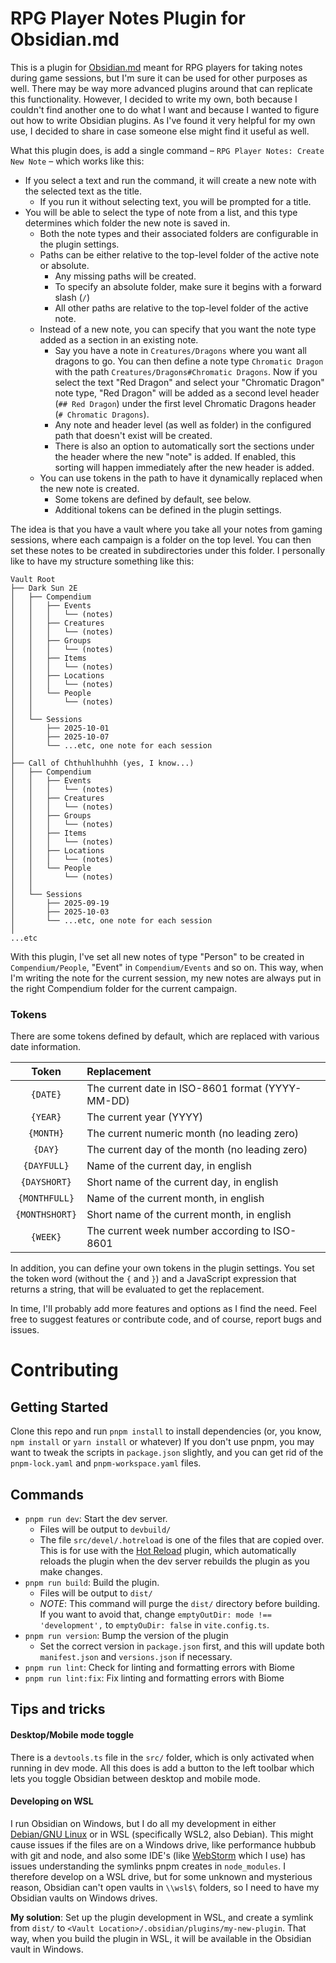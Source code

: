 # RPG Player Notes Plugin for Obsidian.md

This is a plugin for [Obsidian.md](https://obsidian.md/) meant for RPG players for taking notes during game sessions, but I'm sure it can be used for other purposes as well.
There may be way more advanced plugins around that can replicate this functionality. However, I decided to write my own, both because I couldn't find another one to do what I want and because I wanted to figure out how to write Obsidian plugins. As I've found it very helpful for my own use, I decided to share in case someone else might find it useful as well.

What this plugin does, is add a single command – `RPG Player Notes: Create New Note` – which works like this:
* If you select a text and run the command, it will create a new note with the selected text as the title.
  * If you run it without selecting text, you will be prompted for a title.
* You will be able to select the type of note from a list, and this type determines which folder the new note is saved in.
  * Both the note types and their associated folders are configurable in the plugin settings.
  * Paths can be either relative to the top-level folder of the active note or absolute.
    * Any missing paths will be created.
    * To specify an absolute folder, make sure it begins with a forward slash (`/`)
    * All other paths are relative to the top-level folder of the active note.
  * Instead of a new note, you can specify that you want the note type added as a section in an existing note.
    * Say you have a note in `Creatures/Dragons` where you want all dragons to go. You can then define a note type `Chromatic Dragon` with the path `Creatures/Dragons#Chromatic Dragons`. Now if you select the text "Red Dragon" and select your "Chromatic Dragon" note type, "Red Dragon" will be added as a second level header (`## Red Dragon`) under the first level Chromatic Dragons header (`# Chromatic Dragons`).
    * Any note and header level (as well as folder) in the configured path that doesn't exist will be created.
    * There is also an option to automatically sort the sections under the header where the new "note" is added. If enabled, this sorting will happen immediately after the new header is added.
  * You can use tokens in the path to have it dynamically replaced when the new note is created.
    * Some tokens are defined by default, see below.
    * Additional tokens can be defined in the plugin settings.

The idea is that you have a vault where you take all your notes from gaming sessions, where each campaign is a folder on the top level. You can then set these notes to be created in subdirectories under this folder. I personally like to have my structure something like this:
```
Vault Root
├── Dark Sun 2E
│   ├── Compendium
│   │   ├── Events
│   │   │   └── (notes)
│   │   ├── Creatures
│   │   │   └── (notes)
│   │   ├── Groups
│   │   │   └── (notes)
│   │   ├── Items
│   │   │   └── (notes)
│   │   ├── Locations
│   │   │   └── (notes)
│   │   └── People
│   │       └── (notes)
│   │
│   └── Sessions
│       ├── 2025-10-01
│       ├── 2025-10-07
│       └── ...etc, one note for each session
│
├── Call of Chthuhlhuhhh (yes, I know...)
│   ├── Compendium
│   │   ├── Events
│   │   │   └── (notes)
│   │   ├── Creatures
│   │   │   └── (notes)
│   │   ├── Groups
│   │   │   └── (notes)
│   │   ├── Items
│   │   │   └── (notes)
│   │   ├── Locations
│   │   │   └── (notes)
│   │   └── People
│   │       └── (notes)
│   │
│   └── Sessions
│       ├── 2025-09-19
│       ├── 2025-10-03
│       └── ...etc, one note for each session
│
...etc
```
With this plugin, I've set all new notes of type "Person" to be created in `Compendium/People`, "Event" in `Compendium/Events` and so on. This way, when I'm writing the note for the current session, my new notes are always put in the right Compendium folder for the current campaign.

### Tokens
There are some tokens defined by default, which are replaced with various date information.

|     Token      | Replacement                                      |
|:--------------:|:-------------------------------------------------|
|    `{DATE}`    | The current date in ISO-8601 format (YYYY-MM-DD) |
|    `{YEAR}`    | The current year (YYYY)                          |
|   `{MONTH}`    | The current numeric month (no leading zero)      |
|    `{DAY}`     | The current day of the month (no leading zero)   |
|  `{DAYFULL}`   | Name of the current day, in english              |
|  `{DAYSHORT}`  | Short name of the current day, in english        |
| `{MONTHFULL}`  | Name of the current month, in english            |
| `{MONTHSHORT}` | Short name of the current month, in english      |
|    `{WEEK}`    | The current week number according to ISO-8601    |

In addition, you can define your own tokens in the plugin settings. You set the token word (without the `{` and `}`) and a JavaScript expression that returns a string, that will be evaluated to get the replacement.

In time, I'll probably add more features and options as I find the need. Feel free to suggest features or contribute code, and of course, report bugs and issues.

# Contributing
## Getting Started
Clone this repo and run `pnpm install` to install dependencies (or, you know, `npm install` or `yarn install` or whatever)
If you don't use pnpm, you may want to tweak the scripts in `package.json` slightly, and you can get rid of the `pnpm-lock.yaml` and `pnpm-workspace.yaml` files.

## Commands
* `pnpm run dev`: Start the dev server.
  * Files will be output to `devbuild/`
  * The file `src/devel/.hotreload` is one of the files that are copied over. This is for use with the [Hot Reload](https://github.com/pjeby/hot-reload) plugin, which automatically reloads the plugin when the dev server rebuilds the plugin as you make changes.
* `pnpm run build`: Build the plugin.
  * Files will be output to `dist/`
  * *NOTE*: This command will purge the `dist/` directory before building. If you want to avoid that, change `emptyOutDir: mode !== 'development',` to `emptyOuDir: false` in `vite.config.ts`.
* `pnpm run version`: Bump the version of the plugin
  * Set the correct version in `package.json` first, and this will update both `manifest.json` and `versions.json` if necessary.
* `pnpm run lint`: Check for linting and formatting errors with Biome
* `pnpm run lint:fix`: Fix linting and formatting errors with Biome

## Tips and tricks
#### Desktop/Mobile mode toggle
There is a `devtools.ts` file in the `src/` folder, which is only activated when running in dev mode. All this does is add a button to the left toolbar which lets you toggle Obsidian between desktop and mobile mode.
#### Developing on WSL
I run Obsidian on Windows, but I do all my development in either [Debian/GNU Linux](https://debian.org) or in WSL (specifically WSL2, also Debian). This might cause issues if the files are on a Windows drive, like performance hubbub with git and node, and also some IDE's (like [WebStorm](https://jetbrains.com/webstorm) which I use) has issues understanding the symlinks pnpm creates in `node_modules`. I therefore develop on a WSL drive, but for some unknown and mysterious reason, Obsidian can't open vaults in `\\wsl$\` folders, so I need to have my Obsidian vaults on Windows drives.

**My solution**: Set up the plugin development in WSL, and create a symlink from `dist/` to `<Vault Location>/.obsidian/plugins/my-new-plugin`. That way, when you build the plugin in WSL, it will be available in the Obsidian vault in Windows.

